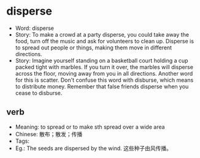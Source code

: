 # disperse

- Word: disperse
- Story: To make a crowd at a party disperse, you could take away the food, turn off the music and ask for volunteers to clean up. Disperse is to spread out people or things, making them move in different directions.
- Story: Imagine yourself standing on a basketball court holding a cup packed tight with marbles. If you turn it over, the marbles will disperse across the floor, moving away from you in all directions. Another word for this is scatter. Don't confuse this word with disburse, which means to distribute money. Remember that false friends disperse when you cease to disburse.

## verb

- Meaning: to spread or to make sth spread over a wide area
- Chinese: 散布；散发；传播
- Tags: 
- Eg.: The seeds are dispersed by the wind. 这些种子由风传播。

